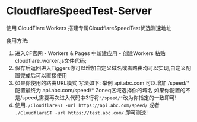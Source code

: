 # CloudflareSpeedTest-Server
使用 CloudFlare Workers 搭建专属CloudflareSpeedTest优选测速地址


食用方法:
1. 进入CF官网 - Workers & Pages 中新建应用 - 创建Workers 粘贴cloudflare_worker.js文件代码;
2. 保存后返回进入Tiggers你可以增加自定义域名或者路由均可以实现,自定义配置完成后可以直接使用
3. 如果你使用的路由URL模式 写法如下: 
   举例 api.abc.com 可以增加 /speed/* 配置最终为 api.abc.com/speed/*
   Zoneq区域选择你的域名
   如果你配置的不是/speed,需要再次进入代码中3行将`"/speed/"`改为你指定的一致即可!
4. 使用`./CloudflareST -url https://api.abc.com/speed/` 或者 `./CloudflareST -url https://test.abc.com/` 即可测速!